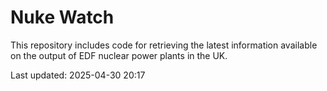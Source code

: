 # Nuke Watch

This repository includes code for retrieving the latest information available on the output of EDF nuclear power plants in the UK.

Last updated: 2025-04-30 20:17